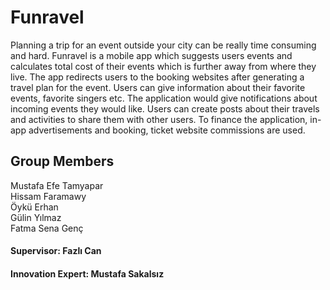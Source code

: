 # Funravel

Planning a trip for an event outside your city can be really time consuming and hard. Funravel is a mobile app which suggests users events and calculates total cost of their events which is further away from where they live. The app redirects users to the booking websites after generating a travel plan for the event. Users can give information about their favorite events, favorite singers etc. The application would give notifications about incoming events they would like. Users can create posts about their travels and activities to share them with other users. To finance the application, in-app advertisements and booking, ticket website commissions are used.  

## Group Members  

Mustafa Efe Tamyapar  
Hissam Faramawy  
Öykü Erhan  
Gülin Yılmaz  
Fatma Sena Genç  

#### Supervisor: Fazlı Can  

#### Innovation Expert: Mustafa Sakalsız  
